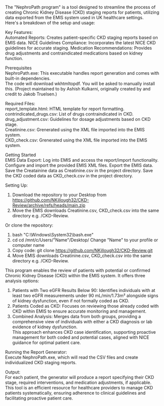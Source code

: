 The "NephroPath program" is a tool designed to streamline the process of creating Chronic Kidney Disease (CKD) staging reports for patients, utilizing data exported from the EMIS system used in UK healthcare settings.   
Here's a breakdown of the setup and usage:  

Key Features:  
Automated Reports: Creates patient-specific CKD staging reports based on EMIS data.
NICE Guidelines Compliance: Incorporates the latest NICE CKD guidelines for accurate staging.
Medication Recommendations: Provides drug adjustments and contraindicated medications based on kidney function.

Prerequisites  
NephroPath.exe: This executable handles report generation and comes with built-in dependencies.   
The code will download wkhtmltopdf. You will be asked to manually install this. (Project maintained to by Ashish Kulkarni, originally created by and credit to Jakob Truelsen.)

Required Files:  
report_template.html: HTML template for report formatting.  
contrindicated_drugs.csv: List of drugs contraindicated in CKD.  
drug_adjustment.csv: Guidelines for dosage adjustments based on CKD stage.  
Creatinine.csv: Grenerated using the XML file imported into the EMIS system.  
CKD_check.csv: Grenerated using the XML file imported into the EMIS system. 

Getting Started  
EMIS Data Export:
Log into EMIS and access the report/import functionality.
Configure and import the provided EMIS XML files.
Export the EMIS data.
Save the Creatainine data as Creatinine.csv in the project directory.
Save the CKD coded data as CKD_check.csv in the project directory.

Setting Up:  
1) Download the repository to your Desktop from https://github.com/NKillough32/CKD-Review/archive/refs/heads/main.zip
2) Move the EMIS downloads Creatinine.csv, CKD_check.csv into the same directory e.g. /CKD-Review.  

Or clone the repository:  
1) bash  "C:\Windows\System32\bash.exe"
2) cd cd /mnt/c/Users/"Name"/Desktop/ Change "Name" to your profile or computer name
3) Copy code: git clone https://github.com/NKillough32/CKD-Review.git  
4) Move EMIS downloads Creatinine.csv, CKD_check.csv into the same directory e.g. /CKD-Review.

This program enables the review of patients with potential or confirmed Chronic Kidney Disease (CKD) within the EMIS system. It offers three analysis options:  
1) Patients with Two eGFR Results Below 90: Identifies individuals with at least two eGFR measurements under 90 mL/min/1.73m² alongside signs of kidney dysfunction, even if not formally coded as CKD.
2) Patients Coded as CKD: Focuses on reviewing those already coded with CKD within EMIS to ensure accurate monitoring and management.
3) Combined Analysis: Merges data from both groups, providing a comprehensive view of individuals with either a CKD diagnosis or lab evidence of kidney dysfunction.  
This approach enhances CKD case identification, supporting proactive management for both coded and potential cases, aligned with NICE guidance for optimal patient care.

Running the Report Generator:  
Execute NephroPath.exe, which will read the CSV files and create individualized CKD staging reports.

Output:  
For each patient, the generator will produce a report specifying their CKD stage, required interventions, and medication adjustments, if applicable.
This tool is an efficient resource for healthcare providers to manage CKD patients systematically, ensuring adherence to clinical guidelines and facilitating proactive patient care.
